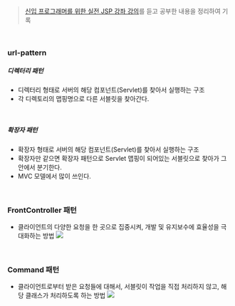 > [신입 프로그래머를 위한 실전 JSP 강좌 강의](https://www.inflearn.com/course/%EC%8B%A4%EC%A0%84-jsp-%EA%B0%95%EC%A2%8C/dashboard)를 듣고 공부한 내용을 정리하여 기록

<br>

### url-pattern

##### 디렉터리 패턴
- 디렉터리 형태로 서버의 해당 컴포넌트(Servlet)를 찾아서 실행하는 구조
- 각 디렉토리의 맵핑명으로 다른 서블릿을 찾아간다.
<br>

##### 확장자 패턴
- 확장자 형태로 서버의 해당 컴포넌트(Servlet)를 찾아서 실행하는 구조
- 확장자만 같으면 확장자 패턴으로 Servlet 맵핑이 되어있는 서블릿으로 찾아가 그 안에서 분기한다.
- MVC 모델에서 많이 쓰인다.
<br>

### FrontController 패턴
- 클라이언트의 다양한 요청을 한 곳으로 집중시켜, 개발 및 유지보수에 효율성을 극대화하는 방법
![](https://github.com/khy07181/TIL/blob/master/Servlet_JSP/img/FrontControllerPattern_CommandPattern_1.png)
<br>

### Command 패턴
- 클라이언트로부터 받은 요청들에 대해서, 서블릿이 작업을 직접 처리하지 않고, 해당 클래스가 처리하도록 하는 방법
![](https://github.com/khy07181/TIL/blob/master/Servlet_JSP/img/FrontControllerPattern_CommandPattern_2.png)
